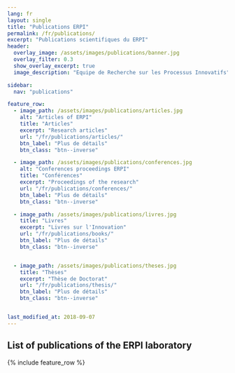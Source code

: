 ```yaml
---
lang: fr
layout: single
title: "Publications ERPI"
permalink: /fr/publications/
excerpt: "Publications scientifiques du ERPI"
header:
  overlay_image: /assets/images/publications/banner.jpg
  overlay_filter: 0.3
  show_overlay_excerpt: true 
  image_description: "Equipe de Recherche sur les Processus Innovatifs"

sidebar:
  nav: "publications"      

feature_row:
  - image_path: /assets/images/publications/articles.jpg
    alt: "Articles of ERPI"
    title: "Articles"
    excerpt: "Research articles"
    url: "/fr/publications/articles/"
    btn_label: "Plus de détails"
    btn_class: "btn--inverse"

  - image_path: /assets/images/publications/conferences.jpg
    alt: "Conferences proceedings ERPI"
    title: "Conférences"
    excerpt: "Proceedings of the research"
    url: "/fr/publications/conferences/"
    btn_label: "Plus de détails"
    btn_class: "btn--inverse"

  - image_path: /assets/images/publications/livres.jpg
    title: "Livres"
    excerpt: "Livres sur l'Innovation"
    url: "/fr/publications/books/"
    btn_label: "Plus de détails"
    btn_class: "btn--inverse"


  - image_path: /assets/images/publications/theses.jpg
    title: "Thèses"
    excerpt: "Thèse de Doctorat"
    url: "/fr/publications/thesis/"
    btn_label: "Plus de détails"
    btn_class: "btn--inverse"


last_modified_at: 2018-09-07
---
```



## List of publications of the ERPI laboratory


{% include feature_row %}



